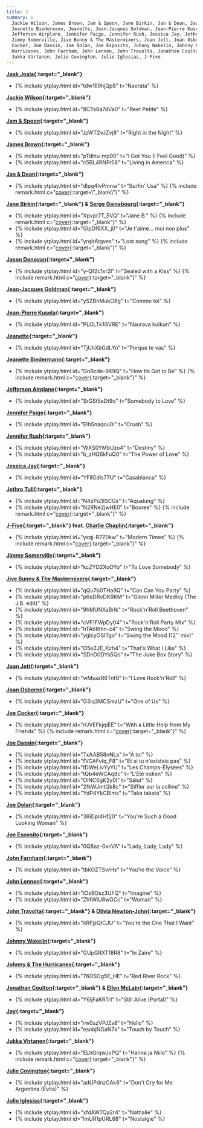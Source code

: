 ```yaml
---
title: J
summary: >
  Jackie Wilson, James Brown, Jam & Spoon, Jane Birkin, Jan & Dean, Jason Donovan,
  Jeanette Biedermann, Jeanette, Jean-Jacques Goldman, Jean-Pierre Kusela,
  Jefferson Airplane, Jennifer Paige, Jennifer Rush, Jessica Jay, Jethro Tull,
  Jimmy Somerville, Jive Bunny & The Mastermixers, Joan Jett, Joan Osborne, Joe
  Cocker, Joe Dassin, Joe Dolan, Joe Esposito, Johnny Wakelin, Johnny & The
  Hurricanes, John Farnham, John Lennon, John Travolta, Jonathan Coulton, Joy,
  Jukka Virtanen, Julie Covington, Julio Iglesias, J-Five
---
```

**[Jaak Joala](https://en.wikipedia.org/wiki/Jaak_Joala){:target="_blank"}**
- {% include ytplay.html id="tdw1E9hjQp8" t="Naerata" %}

**[Jackie Wilson](https://en.wikipedia.org/wiki/Jackie_Wilson){:target="_blank"}**
- {% include ytplay.html id="8CTs8a7dVa0" t="Reet Petite" %}

**[Jam & Spoon](https://en.wikipedia.org/wiki/Jam_&_Spoon){:target="_blank"}**
- {% include ytplay.html id="JpWT2vJZvj8" t="Right in the Night" %}

**[James Brown](https://en.wikipedia.org/wiki/James_Brown){:target="_blank"}**
- {% include ytplay.html id="pTdihu-mp90" t="I Got You (I Feel Good)" %}
- {% include ytplay.html id="c5BL4RNFr58" t="Living in America" %}

**[Jan & Dean](https://en.wikipedia.org/wiki/Jan_&_Dean){:target="_blank"}**
- {% include ytplay.html id="dlpq4IvPmnw" t="Surfin' Usa" %} {% include remark.html c="[cover](https://en.wikipedia.org/wiki/Surfin'_U.S.A.){:target=\"_blank\"}" %}

**[Jane Birkin](https://en.wikipedia.org/wiki/Jane_Birkin){:target="_blank"} & [Serge Gainsbourg](https://en.wikipedia.org/wiki/Serge_Gainsbourg){:target="_blank"}**
- {% include ytplay.html id="Xpvpr7T_5VQ" t="Jane B." %} {% include remark.html c="[cover](https://en.wikipedia.org/wiki/Preludes_(Chopin)){:target=\"_blank\"}" %}
- {% include ytplay.html id="GlpDf6XX_j0" t="Je t'aime... moi non plus" %}
- {% include ytplay.html id="yrqIrAtqves" t="Lost song" %} {% include remark.html c="[cover](https://en.wikipedia.org/wiki/Peer_Gynt_(Grieg)#Suite_No._2,_Op._55){:target=\"_blank\"}" %}

**[Jason Donovan](https://en.wikipedia.org/wiki/Jason_Donovan){:target="_blank"}**
- {% include ytplay.html id="y-Qf2c1xr2I" t="Sealed with a Kiss" %} {% include remark.html c="[cover](https://en.wikipedia.org/wiki/Sealed_with_a_Kiss){:target=\"_blank\"}" %}

**[Jean-Jacques Goldman](https://en.wikipedia.org/wiki/Jean-Jacques_Goldman){:target="_blank"}**
- {% include ytplay.html id="ySZBnMukO8g" t="Comme toi" %}

**[Jean-Pierre Kusela](https://en.wikipedia.org/wiki/Jean-Pierre_Kusela){:target="_blank"}**
- {% include ytplay.html id="PLOLTk1GVRE" t="Naurava kulkuri" %}

**[Jeanette](https://en.wikipedia.org/wiki/Jeanette_(Spanish_singer)){:target="_blank"}**
- {% include ytplay.html id="TjUhXbGdLYo" t="Porque te vas" %}

**[Jeanette Biedermann](https://en.wikipedia.org/wiki/Jeanette_Biedermann){:target="_blank"}**
- {% include ytplay.html id="GnBcde-9X9Q" t="How Its Got to Be" %} {% include remark.html c="[cover](https://en.wikipedia.org/wiki/Swan_Lake){:target=\"_blank\"}" %}

**[Jefferson Airplane](https://en.wikipedia.org/wiki/Jefferson_Airplane){:target="_blank"}**
- {% include ytplay.html id="SrGSt5eDt9o" t="Somebody to Love" %}

**[Jennifer Paige](https://en.wikipedia.org/wiki/Jennifer_Paige){:target="_blank"}**
- {% include ytplay.html id="EIhSnaqou0I" t="Crush" %}

**[Jennifer Rush](https://en.wikipedia.org/wiki/Jennifer_Rush){:target="_blank"}**
- {% include ytplay.html id="WXS0YMbUzo4" t="Destiny" %}
- {% include ytplay.html id="b_zHQ6kFuQ0" t="The Power of Love" %}

**[Jessica Jay](https://www.discogs.com/artist/89137-Jessica-Jay){:target="_blank"}**
- {% include ytplay.html id="YFlIGdis77U" t="Casablanca" %}

**[Jethro Tull](https://en.wikipedia.org/wiki/Jethro_Tull_(band)){:target="_blank"}**
- {% include ytplay.html id="N4zPu3ISCGs" t="Aqualung" %}
- {% include ytplay.html id="N2RNe2jwHE0" t="Bouree" %} {% include remark.html c="[cover](https://en.wikipedia.org/wiki/Bourrée_in_E_minor){:target=\"_blank\"}" %}

**[J-Five](https://en.wikipedia.org/wiki/J-five){:target="_blank"} feat. [Charlie Chaplin](Charlie_Chaplin){:target="_blank"}**
- {% include ytplay.html id="yxqj-R7Z0kw" t="Modern Times" %} {% include remark.html c="[cover](https://en.wikipedia.org/wiki/Modern_Times_(song)){:target=\"_blank\"}" %}

**[Jimmy Somerville](https://en.wikipedia.org/wiki/Jimmy_Somerville){:target="_blank"}**
- {% include ytplay.html id="kcZYD2XoOYo" t="To Love Somebody" %}

**[Jive Bunny & The Mastermixers](https://en.wikipedia.org/wiki/Jive_Bunny_&_The_Mastermixers){:target="_blank"}**
- {% include ytplay.html id="qQu7b0THa9Q" t="Can Can You Party" %}
- {% include ytplay.html id="p6eDRvDKRKM" t="Glenn Miller Medley (The J.B. edit)" %}
- {% include ytplay.html id="9hMUNXaBrIk" t="Rock'n'Roll Beethoven" %}
- {% include ytplay.html id="cVF1FWpDy04" t="Rock'n'Roll Party Mix" %}
- {% include ytplay.html id="hTA6I6hn-z4" t="Swing the Mood" %}
- {% include ytplay.html id="ygIcyOSITgo" t="Swing the Mood (12'' mix)" %}
- {% include ytplay.html id="O5e2JE_Kzh4" t="That's What I Like" %}
- {% include ytplay.html id="SDnD0DYs5Qo" t="The Juke Box Story" %}

**[Joan Jett](https://en.wikipedia.org/wiki/Joan_Jett){:target="_blank"}**
- {% include ytplay.html id="wMsazR6Tnf8" t="I Love Rock'n'Roll" %}

**[Joan Osborne](https://en.wikipedia.org/wiki/Joan_Osborne){:target="_blank"}**
- {% include ytplay.html id="G3iq3MCSmzU" t="One of Us" %}

**[Joe Cocker](https://en.wikipedia.org/wiki/Joe_Cocker){:target="_blank"}**
- {% include ytplay.html id="rUVEFkjqiEE" t="With a Little Help from My Friends" %} {% include remark.html c="[cover](https://en.wikipedia.org/wiki/With_a_Little_Help_from_My_Friends){:target=\"_blank\"}" %}

**[Joe Dassin](https://en.wikipedia.org/wiki/Joe_Dassin){:target="_blank"}**
- {% include ytplay.html id="TxAAB58nNLs" t="À toi" %}
- {% include ytplay.html id="fVCAFvIq_F8" t="Et si tu n'existais pas" %}
- {% include ytplay.html id="tDWeLlvYyYU" t="Les Champs-Élysées" %}
- {% include ytplay.html id="tQb4eWCAq8c" t="L'Été indien" %}
- {% include ytplay.html id="OlNC6gK2y0I" t="Salut" %}
- {% include ytplay.html id="2fkWJmtQk8c" t="Siffler sur la colline" %}
- {% include ytplay.html id="YdP4YkCBlms" t="Taka takata" %}

**[Joe Dolan](https://en.wikipedia.org/wiki/Joe_Dolan){:target="_blank"}**
- {% include ytplay.html id="38iDpl4Hf20" t="You're Such a Good Looking Woman" %}

**[Joe Esposito](https://en.wikipedia.org/wiki/Joe_Esposito_(singer)){:target="_blank"}**
- {% include ytplay.html id="0Q8az-0xnVA" t="Lady, Lady, Lady" %}

**[John Farnham](https://en.wikipedia.org/wiki/John_Farnham){:target="_blank"}**
- {% include ytplay.html id="tbkOZTSvrHs" t="You're the Voice" %}

**[John Lennon](https://en.wikipedia.org/wiki/John_Lennon){:target="_blank"}**
- {% include ytplay.html id="iOs9Osz3UFQ" t="Imagine" %}
- {% include ytplay.html id="ZhfWiU8wGCc" t="Woman" %}

**[John Travolta](https://en.wikipedia.org/wiki/John_Travolta){:target="_blank"} & [Olivia Newton-John](https://en.wikipedia.org/wiki/Olivia_Newton-John){:target="_blank"}**
- {% include ytplay.html id="itRFjzQICJU" t="You're the One That I Want" %}

**[Johnny Wakelin](https://en.wikipedia.org/wiki/Johnny_Wakelin){:target="_blank"}**
- {% include ytplay.html id="GUpGRXT18R8" t="In Zaire" %}

**[Johnny & The Hurricanes](https://en.wikipedia.org/wiki/Johnny_&_The_Hurricanes){:target="_blank"}**
- {% include ytplay.html id="76OSOg5E_HE" t="Red River Rock" %}

**[Jonathan Coulton](https://en.wikipedia.org/wiki/Jonathan_Coulton){:target="_blank"} & [Ellen McLain](https://en.wikipedia.org/wiki/Ellen_McLain){:target="_blank"}**
- {% include ytplay.html id="Y6ljFaKRTrI" t="Still Alive (Portal)" %}

**[Joy](https://en.wikipedia.org/wiki/Joy_(Austrian_band)){:target="_blank"}**
- {% include ytplay.html id="rw0szVPJZs8" t="Hello" %}
- {% include ytplay.html id="esobjNGaN7k" t="Touch by Touch" %}

**[Jukka Virtanen](https://en.wikipedia.org/wiki/Jukka_Virtanen_(director)){:target="_blank"}**
- {% include ytplay.html id="ELhGrqwJvPQ" t="Hanna ja Niilo" %} {% include remark.html c="[cover](https://en.wikipedia.org/wiki/Hava_Nagila){:target=\"_blank\"}" %}

**[Julie Covington](https://en.wikipedia.org/wiki/Julie_Covington){:target="_blank"}**
- {% include ytplay.html id="adUPdnzCAk8" t="Don't Cry for Me Argentina (Evita)" %}

**[Julio Iglesias](https://en.wikipedia.org/wiki/Julio_Iglesias){:target="_blank"}**
- {% include ytplay.html id="xfdAW7Qa2r4" t="Nathalie" %}
- {% include ytplay.html id="lmUR1pURL68" t="Nostalgie" %}
